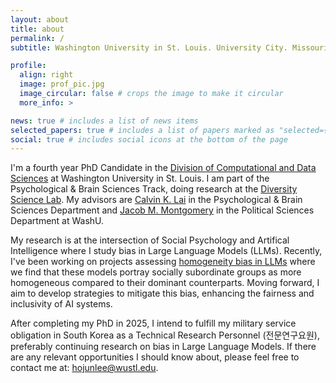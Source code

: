 ```yaml
---
layout: about
title: about
permalink: /
subtitle: Washington University in St. Louis. University City. Missouri.

profile:
  align: right
  image: prof_pic.jpg
  image_circular: false # crops the image to make it circular
  more_info: >

news: true # includes a list of news items
selected_papers: true # includes a list of papers marked as "selected={true}"
social: true # includes social icons at the bottom of the page
---
```


I'm a fourth year PhD Candidate in the [Division of Computational and Data Sciences](https://datasciences.wustl.edu/) at Washington University in St. Louis. I am part of the Psychological & Brain Sciences Track, doing research at the [Diversity Science Lab](https://sites.wustl.edu/calvinlai/). My advisors are [Calvin K. Lai](https://artsci.wustl.edu/faculty-staff/calvin-lai) in the Psychological & Brain Sciences Department and [Jacob M. Montgomery](https://artsci.wustl.edu/faculty-staff/jacob-montgomery) in the Political Sciences Department at WashU.

My research is at the intersection of Social Psychology and Artifical Intelligence where I study bias in Large Language Models (LLMs). Recently, I've been working on projects assessing [homogeneity bias in LLMs](https://arxiv.org/abs/2401.08495) where we find that these models portray socially subordinate groups as more homogeneous compared to their dominant counterparts. Moving forward, I aim to develop strategies to mitigate this bias, enhancing the fairness and inclusivity of AI systems.

After completing my PhD in 2025, I intend to fulfill my military service obligation in South Korea as a Technical Research Personnel (전문연구요원), preferably continuing research on bias in Large Language Models. If there are any relevant opportunities I should know about, please feel free to contact me at: hojunlee@wustl.edu.